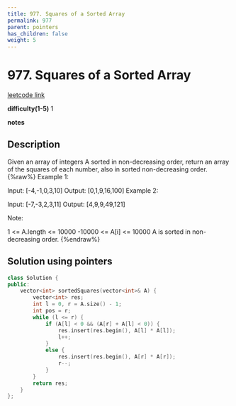 ```yaml
---
title: 977. Squares of a Sorted Array
permalink: 977
parent: pointers
has_children: false
weight: 5
---
```

# 977. Squares of a Sorted Array

[leetcode link](https://leetcode.com/problems/squares-of-a-sorted-array/)

**difficulty(1-5)**
1

**notes**

## Description

Given an array of integers A sorted in non-decreasing order, return an array of the squares of each number, also in sorted non-decreasing order.
{%raw%}
Example 1:

Input: [-4,-1,0,3,10]
Output: [0,1,9,16,100]
Example 2:

Input: [-7,-3,2,3,11]
Output: [4,9,9,49,121]

Note:

1 <= A.length <= 10000
-10000 <= A[i] <= 10000
A is sorted in non-decreasing order.
{%endraw%}

## Solution using pointers

```c++
class Solution {
public:
    vector<int> sortedSquares(vector<int>& A) {
        vector<int> res;
        int l = 0, r = A.size() - 1;
        int pos = r;
        while (l <= r) {
            if (A[l] < 0 && (A[r] + A[l] < 0)) {
                res.insert(res.begin(), A[l] * A[l]);
                l++;
            }
            else {
                res.insert(res.begin(), A[r] * A[r]);
                r--;
            }
        }
        return res;
    }
};
```

<!-- 
Default label
{: .label }

Blue label
{: .label .label-blue }

Stable
{: .label .label-green }

New release
{: .label .label-purple }

Coming soon
{: .label .label-yellow }

Deprecated
{: .label .label-red } -->
